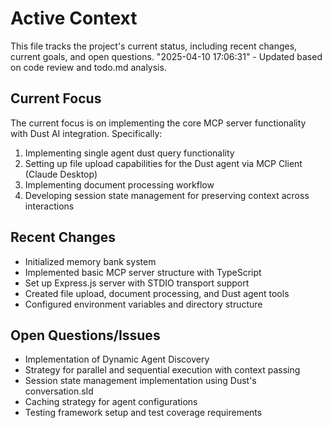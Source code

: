 # Active Context

This file tracks the project's current status, including recent changes, current goals, and open questions.
"2025-04-10 17:06:31" - Updated based on code review and todo.md analysis.

## Current Focus

The current focus is on implementing the core MCP server functionality with Dust AI integration. Specifically:

1. Implementing single agent dust query functionality
2. Setting up file upload capabilities for the Dust agent via MCP Client (Claude Desktop)
3. Implementing document processing workflow
4. Developing session state management for preserving context across interactions

## Recent Changes

* Initialized memory bank system
* Implemented basic MCP server structure with TypeScript
* Set up Express.js server with STDIO transport support
* Created file upload, document processing, and Dust agent tools
* Configured environment variables and directory structure

## Open Questions/Issues

* Implementation of Dynamic Agent Discovery
* Strategy for parallel and sequential execution with context passing
* Session state management implementation using Dust's conversation.sId
* Caching strategy for agent configurations
* Testing framework setup and test coverage requirements
